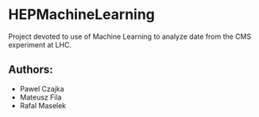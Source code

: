 # HEPMachineLearning

Project devoted to use of Machine Learning to analyze date from the CMS experiment at LHC.

## Authors:
* Pawel Czajka
* Mateusz Fila
* Rafal Maselek
